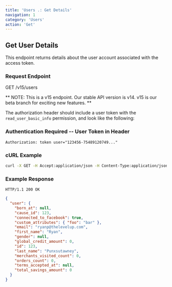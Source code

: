 ```yaml
---
title: 'Users .: Get Details'
navigation: 1
category: 'Users'
action: 'Get'
---
```


Get User Details
---

This endpoint returns details about the user account associated with the access token.

### Request Endpoint

<div class="http-request">
  <span class="http-verb">GET</span> /v15/users
</div>

** NOTE: This is a v15 endpoint. Our stable API version is v14. v15 is our beta branch for exciting new features. **

The authorization header should include a user token with the `read_user_basic_info` permission, and
look like the following:

### Authentication Required -- User Token in Header

```
Authorization: token user="123456-75489120749..."
```

### cURL Example

```bash
curl -X GET -H Accept:application/json -H Content-Type:application/json -H 'Authorization:token 123456-75489120749...' https://api.thelevelup.com/v15/users
```

### Example Response

`HTTP/1.1 200 OK`

```json
{
  "user": {
    "born_at": null,
    "cause_id": 123,
    "connected_to_facebook": true,
    "custom_attributes": { "foo": "bar" },
    "email": "ryanp@thelevelup.com",
    "first_name": "Ryan",
    "gender": null,
    "global_credit_amount": 0,
    "id": 123,
    "last_name": "Punxsutawney",
    "merchants_visited_count": 0,
    "orders_count": 0,
    "terms_accepted_at": null,
    "total_savings_amount": 0
  }
}
```
